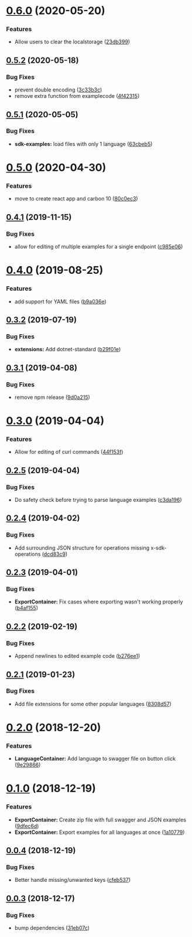 # [0.6.0](https://github.com/watson-developer-cloud/sdk-example-editor/compare/v0.5.2...v0.6.0) (2020-05-20)


### Features

* Allow users to clear the localstorage ([23db399](https://github.com/watson-developer-cloud/sdk-example-editor/commit/23db3993b2da399b76cab340be9fe919cd58c8b9))

## [0.5.2](https://github.com/watson-developer-cloud/sdk-example-editor/compare/v0.5.1...v0.5.2) (2020-05-18)


### Bug Fixes

* prevent double encoding ([3c33b3c](https://github.com/watson-developer-cloud/sdk-example-editor/commit/3c33b3c08d342fae6a97132fe55759cbd614f786))
* remove extra function from examplecode ([4f42315](https://github.com/watson-developer-cloud/sdk-example-editor/commit/4f42315207e42d611917786019820421ce130757))

## [0.5.1](https://github.com/watson-developer-cloud/sdk-example-editor/compare/v0.5.0...v0.5.1) (2020-05-05)


### Bug Fixes

* **sdk-examples:** load files with only 1 language ([63cbeb5](https://github.com/watson-developer-cloud/sdk-example-editor/commit/63cbeb5bd45bf5538668a524bba58097ee1c9936))

# [0.5.0](https://github.com/watson-developer-cloud/sdk-example-editor/compare/v0.4.1...v0.5.0) (2020-04-30)


### Features

* move to create react app and carbon 10 ([80c0ec3](https://github.com/watson-developer-cloud/sdk-example-editor/commit/80c0ec3cbb97d392d48e58fdf19bfdafa58fac4b))

## [0.4.1](https://github.com/watson-developer-cloud/sdk-example-editor/compare/v0.4.0...v0.4.1) (2019-11-15)


### Bug Fixes

* allow for editing of multiple examples for a single endpoint ([c985e06](https://github.com/watson-developer-cloud/sdk-example-editor/commit/c985e06f66d8a1a02f21a0229eed65525e1356a9))

# [0.4.0](https://github.com/watson-developer-cloud/sdk-example-editor/compare/v0.3.2...v0.4.0) (2019-08-25)


### Features

* add support for YAML files ([b9a036e](https://github.com/watson-developer-cloud/sdk-example-editor/commit/b9a036e))

## [0.3.2](https://github.com/watson-developer-cloud/sdk-example-editor/compare/v0.3.1...v0.3.2) (2019-07-19)


### Bug Fixes

* **extensions:** Add dotnet-standard ([b29f01e](https://github.com/watson-developer-cloud/sdk-example-editor/commit/b29f01e))

## [0.3.1](https://github.com/watson-developer-cloud/sdk-example-editor/compare/v0.3.0...v0.3.1) (2019-04-08)


### Bug Fixes

* remove npm release ([9d0a215](https://github.com/watson-developer-cloud/sdk-example-editor/commit/9d0a215))

# [0.3.0](https://github.com/watson-developer-cloud/sdk-example-editor/compare/v0.2.5...v0.3.0) (2019-04-04)


### Features

* Allow for editing of curl commands ([44f153f](https://github.com/watson-developer-cloud/sdk-example-editor/commit/44f153f))

## [0.2.5](https://github.com/watson-developer-cloud/sdk-example-editor/compare/v0.2.4...v0.2.5) (2019-04-04)


### Bug Fixes

* Do safety check before trying to parse language examples ([c3da196](https://github.com/watson-developer-cloud/sdk-example-editor/commit/c3da196))

## [0.2.4](https://github.com/watson-developer-cloud/sdk-example-editor/compare/v0.2.3...v0.2.4) (2019-04-02)


### Bug Fixes

* Add surrounding JSON structure for operations missing x-sdk-operations ([dcd83c9](https://github.com/watson-developer-cloud/sdk-example-editor/commit/dcd83c9))

## [0.2.3](https://github.com/watson-developer-cloud/sdk-example-editor/compare/v0.2.2...v0.2.3) (2019-04-01)


### Bug Fixes

* **ExportContainer:** Fix cases where exporting wasn't working properly ([b4af155](https://github.com/watson-developer-cloud/sdk-example-editor/commit/b4af155))

## [0.2.2](https://github.com/watson-developer-cloud/sdk-example-editor/compare/v0.2.1...v0.2.2) (2019-02-19)


### Bug Fixes

* Append newlines to edited example code ([b276ee1](https://github.com/watson-developer-cloud/sdk-example-editor/commit/b276ee1))

## [0.2.1](https://github.com/watson-developer-cloud/sdk-example-editor/compare/v0.2.0...v0.2.1) (2019-01-23)


### Bug Fixes

* Add file extensions for some other popular languages ([8308d57](https://github.com/watson-developer-cloud/sdk-example-editor/commit/8308d57))

# [0.2.0](https://github.com/watson-developer-cloud/sdk-example-editor/compare/v0.1.0...v0.2.0) (2018-12-20)


### Features

* **LanguageContainer:** Add language to swagger file on button click ([9e29866](https://github.com/watson-developer-cloud/sdk-example-editor/commit/9e29866))

# [0.1.0](https://github.com/watson-developer-cloud/sdk-example-editor/compare/v0.0.4...v0.1.0) (2018-12-19)


### Features

* **ExportContainer:** Create zip file with full swagger and JSON examples ([9dfec6d](https://github.com/watson-developer-cloud/sdk-example-editor/commit/9dfec6d))
* **ExportContainer:** Export examples for all languages at once ([1a10779](https://github.com/watson-developer-cloud/sdk-example-editor/commit/1a10779))

## [0.0.4](https://github.com/watson-developer-cloud/sdk-example-editor/compare/v0.0.3...v0.0.4) (2018-12-19)


### Bug Fixes

* Better handle missing/unwanted keys ([cfeb537](https://github.com/watson-developer-cloud/sdk-example-editor/commit/cfeb537))

## [0.0.3](https://github.com/watson-developer-cloud/sdk-example-editor/compare/v0.0.2...v0.0.3) (2018-12-17)


### Bug Fixes

* bump dependencies ([31eb07c](https://github.com/watson-developer-cloud/sdk-example-editor/commit/31eb07c))
